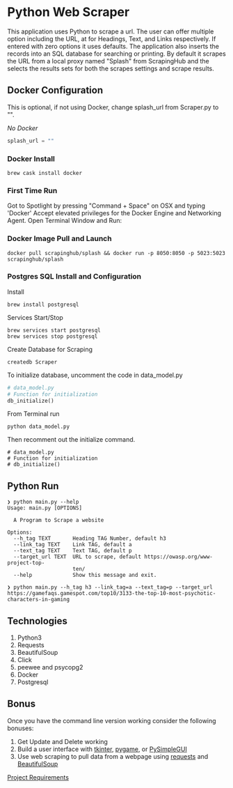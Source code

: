 # Python Web Scraper
This application uses Python to scrape a url.  The user can offer multiple option including the URL, at <TAG> for Headings, Text, and Links respectively.  If entered with zero options it uses defaults.  The application also inserts the records into an SQL database for searching or printing.  By default it scrapes the URL from a local proxy named "Splash" from ScrapingHub and the selects the results sets for both the scrapes settings and scrape results.

## Docker Configuration
This is optional, if not using Docker, change splash_url from Scraper.py to "".

*No Docker*
```python
splash_url = ""
```
### Docker Install
```
brew cask install docker
```
### First Time Run
Got to Spotlight by pressing "Command + Space" on OSX and typing 'Docker'
Accept elevated privileges for the Docker Engine and Networking Agent.
Open Terminal Window and Run:

### Docker Image Pull and Launch
```
docker pull scrapinghub/splash && docker run -p 8050:8050 -p 5023:5023 scrapinghub/splash
```
### Postgres SQL Install and Configuration
Install
```
brew install postgresql
```
Services Start/Stop
```
brew services start postgresql
brew services stop postgresql
```
Create Database for Scraping
```
createdb Scraper
```
To initialize database, uncomment the code in data_model.py
```python
# data_model.py
# Function for initialization
db_initialize()
```
From Terminal run
```
python data_model.py
```
Then recomment out the initialize command.
```
# data_model.py
# Function for initialization
# db_initialize()
```

## Python Run

```
❯ python main.py --help
Usage: main.py [OPTIONS]

  A Program to Scrape a website

Options:
  --h_tag TEXT       Heading TAG Number, default h3
  --link_tag TEXT    Link TAG, default a
  --text_tag TEXT    Text TAG, default p
  --target_url TEXT  URL to scrape, default https://owasp.org/www-project-top-
                     ten/
  --help             Show this message and exit.

❯ python main.py --h_tag h3 --link_tag=a --text_tag=p --target_url https://gamefaqs.gamespot.com/top10/3133-the-top-10-most-psychotic-characters-in-gaming
```

## Technologies
1. Python3
1. Requests
1. BeautifulSoup
1. Click
1. peewee and psycopg2
1. Docker
1. Postgresql

## Bonus

Once you have the command line version working consider the following bonuses:

1. Get Update and Delete working
1. Build a user interface with [tkinter](https://docs.python.org/3/library/tk.html), [pygame](https://www.pygame.org/), or [PySimpleGUI](https://pysimplegui.readthedocs.io/en/latest/)
1. Use web scraping to pull data from a webpage using [requests](https://2.python-requests.org/en/master/) and [BeautifulSoup](https://www.crummy.com/software/BeautifulSoup/bs4/doc/)

[Project Requirements](https://git.generalassemb.ly/dc-wdi-python-django/python-command-line-project)

